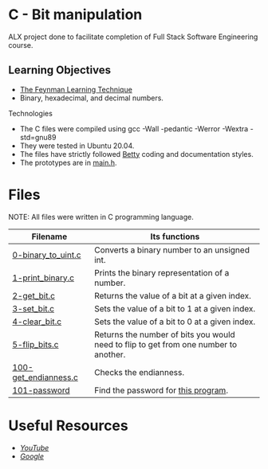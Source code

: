 # C - Bit manipulation
ALX project done to facilitate completion of Full Stack Software Engineering course.

## Learning Objectives
* [The Feynman Learning Technique](https://fs.blog/feynman-learning-technique/)
* Binary, hexadecimal, and decimal numbers.

Technologies
* The C files were compiled using gcc -Wall -pedantic -Werror -Wextra -std=gnu89
* They were tested in Ubuntu 20.04.
* The files have strictly followed [Betty](https://github.com/holbertonschool/Betty) coding and documentation styles.
* The prototypes are in [main.h](https://github.com/MamaiTheCoder/alx-low_level_programming/blob/master/0x14-bit_manipulation/main.h).

# Files
NOTE: All files were written in C programming language.

| **Filename** | **Its functions** |
| --------- | ------------------ |
| [0-binary_to_uint.c](https://github.com/MamaiTheCoder/alx-low_level_programming/blob/master/0x14-bit_manipulation/0-binary_to_uint.c) | Converts a binary number to an unsigned int. |
| [1-print_binary.c](https://github.com/MamaiTheCoder/alx-low_level_programming/blob/master/0x14-bit_manipulation/1-print_binary.c) | Prints the binary representation of a number. |
| [2-get_bit.c](https://github.com/MamaiTheCoder/alx-low_level_programming/blob/master/0x14-bit_manipulation/2-get_bit.c) | Returns the value of a bit at a given index. |
| [3-set_bit.c](https://github.com/MamaiTheCoder/alx-low_level_programming/blob/master/0x14-bit_manipulation/3-set_bit.c) | Sets the value of a bit to 1 at a given index. |
| [4-clear_bit.c](https://github.com/MamaiTheCoder/alx-low_level_programming/blob/master/0x14-bit_manipulation/4-clear_bit.c) | Sets the value of a bit to 0 at a given index. |
| [5-flip_bits.c](https://github.com/MamaiTheCoder/alx-low_level_programming/blob/master/0x14-bit_manipulation/5-flip_bits.c) | Returns the number of bits you would need to flip to get from one number to another. |
| [100-get_endianness.c](https://github.com/MamaiTheCoder/alx-low_level_programming/blob/master/0x14-bit_manipulation/100-get_endianness.c) | Checks the endianness. |
| [101-password](https://github.com/MamaiTheCoder/alx-low_level_programming/blob/master/0x14-bit_manipulation/101-password) | Find the password for [this program](https://github.com/holbertonschool/0x13.c). |

# Useful Resources
* [*YouTube*](https://www.youtube.com/results?search_query=bitwise+operators+in+c)
* [*Google*](https://www.google.com/webhp?q=bit+manipulation+C)

